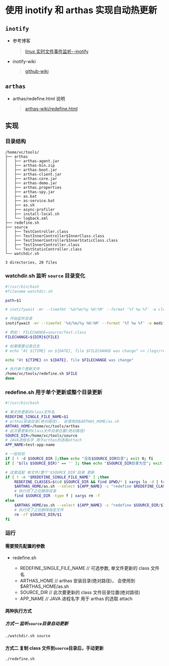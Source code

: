 # 使用 inotify 和 arthas 实现自动热更新

## `inotify`

- 参考博客

  > [linux 实时文件事件监听--inotify](https://www.cnblogs.com/sunsky303/p/8117864.html)

- inotify-wiki

  > [github-wiki](https://github.com/inotify-tools/inotify-tools/wiki)

## `arthas`

- arthas/redefine.html 说明
  > [arthas-wiki/redefine.html](https://arthas.gitee.io/redefine.html)

## 实现

### 目录结构

```
/home/xc/tools/
├── arthas
│   ├── arthas-agent.jar
│   ├── arthas-bin.zip
│   ├── arthas-boot.jar
│   ├── arthas-client.jar
│   ├── arthas-core.jar
│   ├── arthas-demo.jar
│   ├── arthas.properties
│   ├── arthas-spy.jar
│   ├── as.bat
│   ├── as-service.bat
│   ├── as.sh
│   ├── async-profiler
│   ├── install-local.sh
│   └── logback.xml
├── redefine.sh
├── source
│   ├── TestController.class
│   ├── TestInnerController$InnerClass.class
│   ├── TestInnerController$InnerStaticClass.class
│   ├── TestInnerController.class
│   └── TestStaticController.class
└── watchdir.sh

3 directories, 20 files
```

### watchdir.sh 监听 `source` 目录变化

```bash
#!/usr/bin/bash
#filename watchdir.sh

path=$1

# inotifywait -mr --timefmt '%d/%m/%y %H:%M' --format '%T %w %f' -e close_write,modify,delete,create,attrib $path | while read DATE TIME DIR FILE; do

# 开始监听目录
inotifywait -mr --timefmt '%d/%m/%y %H:%M' --format '%T %w %f' -e modify $path | while read DATE TIME DIR FILE; do

# 例如： FILECHANGE=source/Test.class
FILECHANGE=${DIR}${FILE}

# 如果需要记录日志
# echo "At ${TIME} on ${DATE}, file $FILECHANGE was change" >> /logs/redefine/update.log

echo "At ${TIME} on ${DATE}, file $FILECHANGE was change"

# 执行单个更新文件
/home/xc/tools/redefine.sh $FILE
done
```

### redefine.sh 用于单个更新或整个目录更新

```bash
#!/usr/bin/bash

# 单文件更新的class文件名
REDEFINE_SINGLE_FILE_NAME=$1
# arthas安装目录(绝对路径)， 会使用到$ARTHAS_HOME/as.sh
ARTHAS_HOME=/home/xc/tools/arthas
# 此次要更新的class文件目录位置(绝对路径)
SOURCE_DIR=/home/xc/tools/source
# JAVA进程名字 用于arthas的选取attach
APP_NAME=test-app-name

# 一些校验
if [ ! -d $SOURCE_DIR ];then echo "没有$SOURCE_DIR目录"; exit 0; fi
if [ "$(ls $SOURCE_DIR)" == '' ]; then echo "$SOURCE_DIR目录为空"; exit 0; fi

# 这里适配 单文件/整个'$SOURCE_DIR'目录 更新
if [ ! -n "$REDEFINE_SINGLE_FILE_NAME" ] ;then
    REDEFINE_CLASSES=$(cd $SOURCE_DIR && find $PWD/* | xargs ls -d | tr '\n' ' ')
    $ARTHAS_HOME/as.sh --select ${APP_NAME} -c "redefine $REDEFINE_CLASSES"
    # 执行完了之后删除目录
    find $SOURCE_DIR -type f | xargs rm -f
else
    $ARTHAS_HOME/as.sh --select ${APP_NAME} -c "redefine $SOURCE_DIR/$1"
    # 执行完了之后删除指定文件
    rm -rf $SOURCE_DIR/$1
fi
```

### 运行

#### 需要预先配置的参数

- redefine.sh

  - REDEFINE_SINGLE_FILE_NAME // 可选参数, 单文件更新的 class 文件名
  - ARTHAS_HOME // arthas 安装目录(绝对路径)， 会使用到$ARTHAS_HOME/as.sh
  - SOURCE_DIR // 此次要更新的 class 文件目录位置(绝对路径)
  - APP_NAME // JAVA 进程名字 用于 arthas 的选取 attach

#### 两种执行方式

##### 方式一 监听`source`目录自动更新

```bash
./watchdir.sh source
```

#### 方式二 复制 class 文件到`source`目录后，手动更新

```bash
./redefine.sh
```
